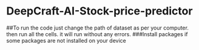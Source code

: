 # DeepCraft-AI-Stock-price-predictor

##To run the code just change the path of dataset as per your computer. then run all the cells. it will run without any errors.
###Install packages if some packages are not installed on your device
